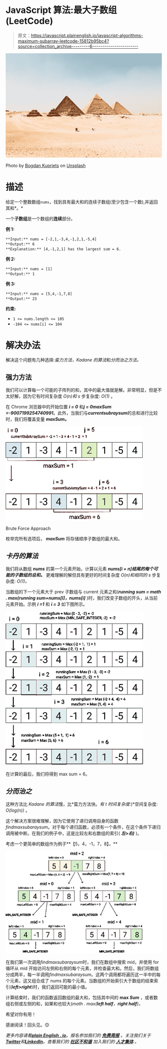 # JavaScript 算法:最大子数组(LeetCode)

> 原文：<https://javascript.plainenglish.io/javascript-algorithms-maximum-subarray-leetcode-15812b95bc4?source=collection_archive---------6----------------------->

![](img/d0f7b07f24b74f4fa68f64971530337f.png)

Photo by [Bogdan Kupriets](https://unsplash.com/@kupriets?utm_source=unsplash&utm_medium=referral&utm_content=creditCopyText) on [Unsplash](https://unsplash.com/explore?utm_source=unsplash&utm_medium=referral&utm_content=creditCopyText)

# 描述

给定一个整数数组`nums`，找到具有最大和的连续子数组(至少包含一个数),并返回其和*。*

一个**子数组**是一个数组的**连续**部分。

**例 1:**

```
**Input:** nums = [-2,1,-3,4,-1,2,1,-5,4]
**Output:** 6
**Explanation:** [4,-1,2,1] has the largest sum = 6.
```

**例 2:**

```
**Input:** nums = [1]
**Output:** 1
```

**例 3:**

```
**Input:** nums = [5,4,-1,7,8]
**Output:** 23
```

**约束:**

*   `1 <= nums.length <= 105`
*   `-104 <= nums[i] <= 104`

# 解决办法

解决这个问题有几种选择:*蛮力方法，Kadane 的算法*和*分而治之方法。*

## 强力方法

我们可以计算每一个可能的子阵列的和，其中的最大值就是解。非常明显，但是不太好解，因为它有时间复杂度 *O(n)和 s* 步复杂度: *O(1)* 。

在 Chrome 浏览器中的开始位置 ***i = 0*** 和***j = 0******maxSum =-9007199254740991***。此外，当我们与***currentsubraysum***的总和进行比较时，我们将覆盖变量 ***maxSum。***

![](img/1663c1f79bf1d75a5482920aaab9ae57.png)

Brute Force Approach

枚举完所有选项后， ***maxSum*** 将存储顺序子数组的最大和。

## *卡丹的算法*

我们将从数组 ***nums*** 的第一个元素开始，计算以元素 ***nums[i + n]结尾的每个可能的子数组的总和。*** 更难理解的解但具有更好的时间复杂度 *O(n)和相同的 s* 步复杂度: *O(1)。*

当数组的下一个元素大于 prev 子数组与 current 元素之和(***running sum = math . max(running sum+nums[I]，nums[i]*** )时，我们改变子数组的开头，从当前元素开始。示例 ***i =1*** 和 ***i = 3*** 如下图所示。

![](img/46854c068c120de421a2d3ea80b79990.png)

在计算的最后，我们将得到 max sum = 6。

## ***分而治之***

这种方法比 *Kadane 的算法*慢，比*蛮力方法快。*有 *t* 时间复杂度:*)*空间复杂度: *O(log(n))* 。

这个解决方案很难理解，因为它使用了递归调用自身的函数*findmaxsubaraysum*。对于每个递归函数，必须有一个条件，在这个条件下递归调用被中断。在我们的例子中，这是比较左和右数组的索引( ***左>右)*** )。

考虑一个更简单的数组作为例子**【5，4，-1，7，8】*。***

![](img/6c917e08539a3010ed53dfd8a935c526.png)

在我们第一次调用*findmaxsubaraysum*时，我们在数组中搜索 mid，并使用 for 循环从 mid 开始访问左侧和右侧的每个元素，并检查最大和。然后，我们将数组分成两半，每一半调用*findmaxsubaraysum*。这两个调用都将遍历这一半中的每个元素，这又组合成了 nums 的每个元素。当数组的开始索引大于数组的结束索引(***left>right***)时，我们返回可能的最小值。

计算结束时，我们的函数返回数组的最大和，包括其中间的 **max *Sum*** ，或者数组右侧或左侧的和，如果和也较大(*math . max(****left half****，****right half****)。*

希望对你有用！

感谢阅读！回头见。😊

*更多内容请看*[***plain English . io***](https://plainenglish.io/)*。报名参加我们的* [***免费周报***](http://newsletter.plainenglish.io/) *。关注我们关于*[***Twitter***](https://twitter.com/inPlainEngHQ)*和*[***LinkedIn***](https://www.linkedin.com/company/inplainenglish/)*。查看我们的* [***社区不和谐***](https://discord.gg/GtDtUAvyhW) *加入我们的* [***人才集体***](https://inplainenglish.pallet.com/talent/welcome) *。*